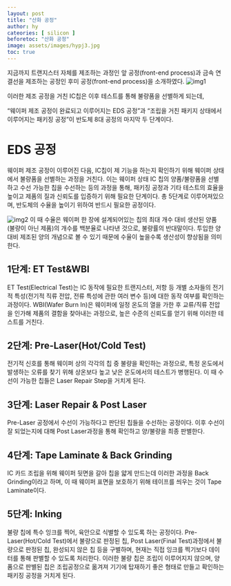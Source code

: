 ```yaml
---
layout: post
title: "산화 공정"
author: hy
cateories: [ silicon ]
beforetoc: "산화 공정"
image: assets/images/hypj3.jpg
toc: true
---
```


지금까지 트랜지스터 자체를 제조하는 과정인 앞 공정(front-end process)과 금속 연결선을 제조하는 공정인 후미 공정(front-end process)을 소개하였다.
![img1](/images/hy_3/1.png)

 이러한 제조 공정을 거친 IC칩은 이후 테스트를 통해 불량품을 선별하게 되는데, 

“웨이퍼 제조 공정이 완료되고 이루어지는 EDS 공정”과 “조립을 거친 패키지 상태에서 이루어지는 패키징 공정”이 반도체 8대 공정의 마지막 두 단계이다.

# EDS 공정
웨이퍼 제조 공정이 이루어진 다음, IC칩이 제 기능을 하는지 확인하기 위해 웨이퍼 상태에서 불량품을 선별하는 과정을 거친다. 이는 웨이퍼 상태 IC 칩의 양품/불량품을 선별하고 수선 가능한 칩을 수선하는 등의 과정을 통해, 패키징 공정과 기타 테스트의 효율을 높이고 제품의 질과 신뢰도를 입증하기 위해 필요한 단계이다. 총 5단계로 이루어져있으며, 반도체의 수율을 높이기 위하여 반드시 필요한 공정이다.

![img2](/images/hy_4/2.jpg)
이 때 수율은 웨이퍼 한 장에 설계되어있는 칩의 최대 개수 대비 생산된 양품(불량이 아닌 제품)의 개수를 백분율로 나타낸 것으로, 불량률의 반대말이다. 투입한 양 대비 제조된 양의 개념으로 볼 수 있기 때문에 수율이 높을수록 생산성이 향상됨을 의미한다.


## 1단계: ET Test&WBI
ET Test(Electrical Test)는 IC 동작에 필요한 트랜지스터, 저항 등 개별 소자들의 전기적 특성(전기적 직류 전압, 전류 특성에 관한 여러 변수 등)에 대한 동작 여부를 확인하는 과정이다.
WBI(Wafer Burn In)은 웨이퍼에 일정 온도의 열을 가한 후 교류/직류 전압을 인가해 제품의 결함을 찾아내는 과정으로, 높은 수준의 신뢰도를 얻기 위해 이러한 테스트를 거친다.

## 2단계: Pre-Laser(Hot/Cold Test)
전기적 신호를 통해 웨이퍼 상의 각각의 칩 중 불량을 확인하는 과정으로, 특정 온도에서 발생하는 오류를 찾기 위해 상온보다 높고 낮은 온도에서의 테스트가 병행된다. 이 때 수선이 가능한 칩들은 Laser Repair Step을 거치게 된다.

## 3단계: Laser Repair & Post Laser
Pre-Laser 공정에서 수선이 가능하다고 판단된 칩들을 수선하는 공정이다. 이후 수선이 잘 되었는지에 대해 Post Laser과정을 통해 확인하고 양/불량을 최종 판별한다.

## 4단계: Tape Laminate & Back Grinding
IC 카드 조립을 위해 웨이퍼 뒷면을 갈아 칩을 얇게 만드는데 이러한 과정을 Back Grinding이라고 하며, 이 때 웨이퍼 표면을 보호하기 위해 테이프를 씌우는 것이 Tape Laminate이다.

## 5단계: Inking
불량 칩에 특수 잉크를 찍어, 육안으로 식별할 수 있도록 하는 공정이다. Pre-Laser(Hot/Cold Test)에서 불량으로 판정된 칩, Post Laser(Final Test)과정에서 불량으로 판정된 칩, 완성되지 않은 칩 등을 구별하며, 현재는 직접 잉크를 찍기보다 데이터를 통해 판별할 수 있도록 처리한다. 이러한 불량 칩은 조립이 이루어지지 않으며, 양품으로 판별된 칩은 조립공정으로 옮겨져 기기에 탑재하기 좋은 형태로 만들고 확인하는 패키징 공정을 거치게 된다.


